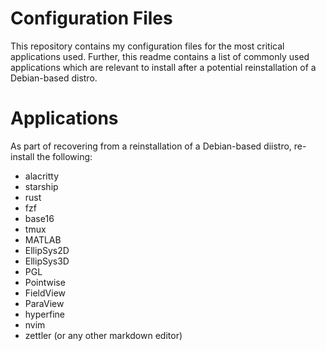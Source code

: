 # Configuration Files
This repository contains my configuration files for the most critical applications used. Further, this readme contains a list of commonly used applications which are relevant to install after a potential reinstallation of a Debian-based distro.

# Applications
As part of recovering from a reinstallation of a Debian-based diistro, re-install the following:
- alacritty
- starship
- rust
- fzf
- base16
- tmux
- MATLAB
- EllipSys2D
- EllipSys3D
- PGL
- Pointwise
- FieldView
- ParaView
- hyperfine
- nvim
- zettler (or any other markdown editor)

